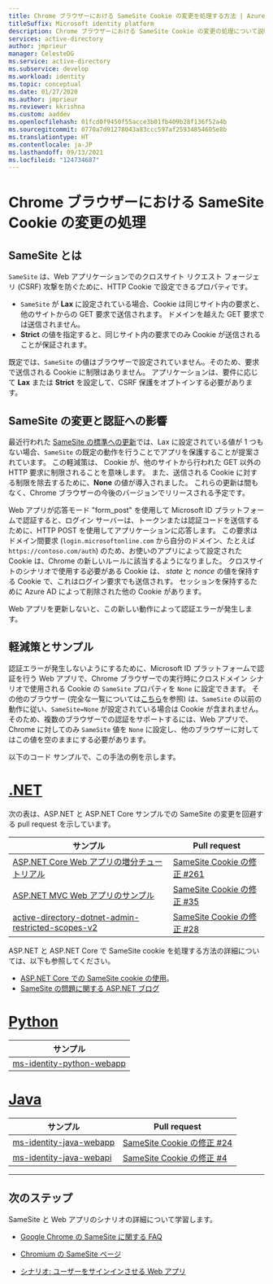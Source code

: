 ```yaml
---
title: Chrome ブラウザーにおける SameSite Cookie の変更を処理する方法 | Azure
titleSuffix: Microsoft identity platform
description: Chrome ブラウザーにおける SameSite Cookie の変更の処理について説明します。
services: active-directory
author: jmprieur
manager: CelesteDG
ms.service: active-directory
ms.subservice: develop
ms.workload: identity
ms.topic: conceptual
ms.date: 01/27/2020
ms.author: jmprieur
ms.reviewer: kkrishna
ms.custom: aaddev
ms.openlocfilehash: 01fcd0f9450f55acce3b01fb409b28f136f52a4b
ms.sourcegitcommit: 0770a7d91278043a83ccc597af25934854605e8b
ms.translationtype: HT
ms.contentlocale: ja-JP
ms.lasthandoff: 09/13/2021
ms.locfileid: "124734687"
---
```

# <a name="handle-samesite-cookie-changes-in-chrome-browser"></a>Chrome ブラウザーにおける SameSite Cookie の変更の処理

## <a name="what-is-samesite"></a>SameSite とは

`SameSite` は、Web アプリケーションでのクロスサイト リクエスト フォージェリ (CSRF) 攻撃を防ぐために、HTTP Cookie で設定できるプロパティです。

- `SameSite` が **Lax** に設定されている場合、Cookie は同じサイト内の要求と、他のサイトからの GET 要求で送信されます。 ドメインを越えた GET 要求では送信されません。
- **Strict** の値を指定すると、同じサイト内の要求でのみ Cookie が送信されることが保証されます。

既定では、`SameSite` の値はブラウザーで設定されていません。そのため、要求で送信される Cookie に制限はありません。 アプリケーションは、要件に応じて **Lax** または **Strict** を設定して、CSRF 保護をオプトインする必要があります。

## <a name="samesite-changes-and-impact-on-authentication"></a>SameSite の変更と認証への影響

最近行われた [SameSite の標準への更新](https://tools.ietf.org/html/draft-west-cookie-incrementalism-00)では、Lax に設定されている値が 1 つもない場合、`SameSite` の既定の動作を行うことでアプリを保護することが提案されています。 この軽減策は、 Cookie が、他のサイトから行われた GET 以外の HTTP 要求に制限されることを意味します。 また、送信される Cookie に対する制限を除去するために、**None** の値が導入されました。 これらの更新は間もなく、Chrome ブラウザーの今後のバージョンでリリースされる予定です。

Web アプリが応答モード "form_post" を使用して Microsoft ID プラットフォームで認証すると、ログイン サーバーは、トークンまたは認証コードを送信するために、HTTP POST を使用してアプリケーションに応答します。 この要求はドメイン間要求 (`login.microsoftonline.com` から自分のドメイン、たとえば `https://contoso.com/auth`) のため、お使いのアプリによって設定された Cookie は、Chrome の新しいルールに該当するようになりました。 クロスサイトのシナリオで使用する必要がある Cookie は、 *state* と *nonce* の値を保持する Cookie で、これはログイン要求でも送信されす。 セッションを保持するために Azure AD によって削除された他の Cookie があります。

Web アプリを更新しないと、この新しい動作によって認証エラーが発生します。

## <a name="mitigation-and-samples"></a>軽減策とサンプル

認証エラーが発生しないようにするために、Microsoft ID プラットフォームで認証を行う Web アプリで、Chrome ブラウザーでの実行時にクロスドメイン シナリオで使用される Cookie の `SameSite` プロパティを `None` に設定できます。
その他のブラウザー (完全な一覧については[こちら](https://www.chromium.org/updates/same-site/incompatible-clients)を参照) は、`SameSite` の以前の動作に従い、`SameSite=None` が設定されている場合は Cookie が含まれません。
そのため、複数のブラウザーでの認証をサポートするには、Web アプリで、Chrome に対してのみ `SameSite` 値を `None` に設定し、他のブラウザーに対してはこの値を空のままにする必要があります。

以下のコード サンプルで、この手法の例を示します。

# <a name="net"></a>[.NET](#tab/dotnet)

次の表は、ASP.NET と ASP.NET Core サンプルでの SameSite の変更を回避する pull request を示しています。

| サンプル | Pull request |
| ------ | ------------ |
|  [ASP.NET Core Web アプリの増分チュートリアル](https://github.com/Azure-Samples/active-directory-aspnetcore-webapp-openidconnect-v2)  |  [SameSite Cookie の修正 #261](https://github.com/Azure-Samples/active-directory-aspnetcore-webapp-openidconnect-v2/pull/261)  |
|  [ASP.NET MVC Web アプリのサンプル](https://github.com/Azure-Samples/ms-identity-aspnet-webapp-openidconnect)  |  [SameSite Cookie の修正 #35](https://github.com/Azure-Samples/ms-identity-aspnet-webapp-openidconnect/pull/35)  |
|  [active-directory-dotnet-admin-restricted-scopes-v2](https://github.com/azure-samples/active-directory-dotnet-admin-restricted-scopes-v2)  |  [SameSite Cookie の修正 #28](https://github.com/Azure-Samples/active-directory-dotnet-admin-restricted-scopes-v2/pull/28)  |

ASP.NET と ASP.NET Core で SameSite cookie を処理する方法の詳細については、以下も参照してください。

- [ASP.NET Core での SameSite cookie の使用](/aspnet/core/security/samesite)。
- [SameSite の問題に関する ASP.NET ブログ](https://devblogs.microsoft.com/aspnet/upcoming-samesite-cookie-changes-in-asp-net-and-asp-net-core/)

# <a name="python"></a>[Python](#tab/python)

| サンプル |
| ------ |
|  [ms-identity-python-webapp](https://github.com/Azure-Samples/ms-identity-python-webapp)  |

# <a name="java"></a>[Java](#tab/java)

| サンプル | Pull request |
| ------ | ------------ |
|  [ms-identity-java-webapp](https://github.com/Azure-Samples/ms-identity-java-webapp)  | [SameSite Cookie の修正 #24](https://github.com/Azure-Samples/ms-identity-java-webapp/pull/24)
|  [ms-identity-java-webapi](https://github.com/Azure-Samples/ms-identity-java-webapi)  | [SameSite Cookie の修正 #4](https://github.com/Azure-Samples/ms-identity-java-webapi/pull/4)

---

## <a name="next-steps"></a>次のステップ

SameSite と Web アプリのシナリオの詳細について学習します。

- [Google Chrome の SameSite に関する FAQ](https://www.chromium.org/updates/same-site/faq)

- [Chromium の SameSite ページ](https://www.chromium.org/updates/same-site)

- [シナリオ: ユーザーをサインインさせる Web アプリ](scenario-web-app-sign-user-overview.md)